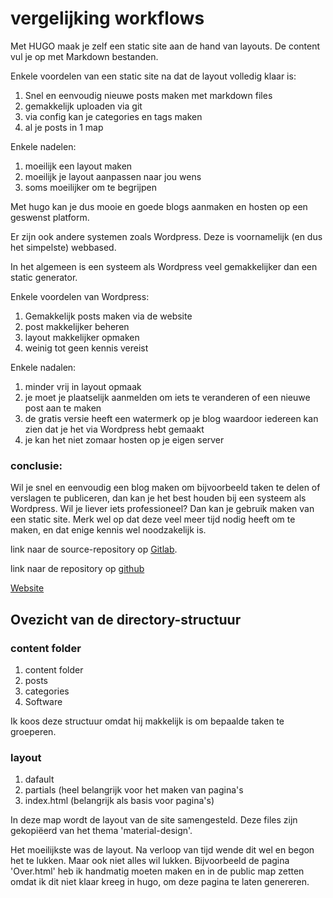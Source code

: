# vergelijking workflows
Met HUGO maak je zelf een static site aan de hand van layouts. De content vul je op met Markdown bestanden.

Enkele voordelen van een static site na dat de layout volledig klaar is:

1. Snel en eenvoudig nieuwe posts maken met markdown files
2. gemakkelijk uploaden via git
3. via config kan je categories en tags maken
4. al je posts in 1 map

Enkele nadelen:

1. moeilijk een layout maken
2. moeilijk je layout aanpassen naar jou wens
3. soms moeilijker om te begrijpen

Met hugo kan je dus mooie en goede blogs aanmaken en hosten op een geswenst platform.

Er zijn ook andere systemen zoals Wordpress. Deze is voornamelijk (en dus het simpelste) webbased. 

In het algemeen is een systeem als Wordpress veel gemakkelijker dan een static generator. 

Enkele voordelen van Wordpress:

1. Gemakkelijk posts maken via de website
2. post makkelijker beheren
3. layout makkelijker opmaken 
4. weinig tot geen kennis vereist

Enkele nadalen:

1. minder vrij in layout opmaak
2. je moet je plaatselijk aanmelden om iets te veranderen of een nieuwe post aan te maken
3. de gratis versie heeft een watermerk op je blog waardoor iedereen kan zien dat je het via Wordpress hebt gemaakt
4. je kan het niet zomaar hosten op je eigen server

### conclusie:

Wil je snel en eenvoudig een blog maken om bijvoorbeeld taken te delen of verslagen te publiceren, dan kan je het best houden bij een systeem als Wordpress. Wil je liever iets professioneel? Dan kan je gebruik maken van een static site. Merk wel op dat deze veel meer tijd nodig heeft om te maken, en dat enige kennis wel noodzakelijk is. 

link naar de source-repository op [Gitlab](https://gitlab.com/bryce-vandenbrande/gipsite.git "Gitlab").

link naar de repository op [github](https://github.com/bryceimma/bryceimma.github.io.git "github")

[Website](http://bryceimma.github.io "Website")

## Ovezicht van de directory-structuur

### content folder

1. content folder
2. posts
3. categories
4. Software


Ik koos deze structuur omdat hij makkelijk is om bepaalde taken te groeperen.

### layout

1. dafault
2. partials (heel belangrijk voor het maken van pagina's
3. index.html (belangrijk als basis voor pagina's)

In deze map wordt de layout van de site samengesteld. Deze files zijn gekopiëerd van het thema 'material-design'.

Het moeilijkste was de layout. Na verloop van tijd wende dit wel en begon het te lukken. Maar ook niet alles wil lukken. Bijvoorbeeld de pagina 'Over.html' heb ik handmatig moeten maken en in de public map zetten omdat ik dit niet klaar kreeg in hugo, om deze pagina te laten genereren.